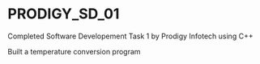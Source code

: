 # PRODIGY_SD_01
Completed Software Developement Task 1 by Prodigy Infotech using C++ 




Built a temperature conversion program
